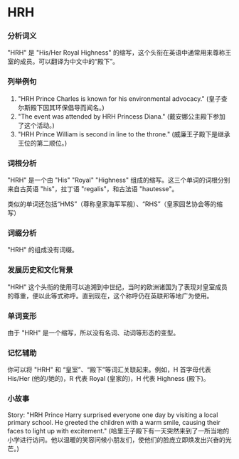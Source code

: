 # HRH

### 分析词义

  

"HRH" 是 "His/Her Royal Highness" 的缩写，这个头衔在英语中通常用来尊称王室的成员。可以翻译为中文中的“殿下”。

  

### 列举例句

  

1.  "HRH Prince Charles is known for his environmental advocacy." (皇子查尔斯殿下因其环保倡导而闻名。)
2.  "The event was attended by HRH Princess Diana." (戴安娜公主殿下参加了这个活动。)
3.  "HRH Prince William is second in line to the throne." (威廉王子殿下是继承王位的第二顺位。)

  

### 词根分析

  

"HRH" 是一个由 "His" "Royal" "Highness" 组成的缩写。这三个单词的词根分别来自古英语 "his"，拉丁语 "regalis"，和古法语 "hautesse"。

  

类似的单词还包括“HMS”（尊称皇家海军军舰）、“RHS”（皇家园艺协会等的缩写）

  

### 词缀分析

  

"HRH" 的组成没有词缀。

  

### 发展历史和文化背景

  

"HRH" 这个头衔的使用可以追溯到中世纪，当时的欧洲诸国为了表现对皇室成员的尊重，便以此等式称呼。直到现在，这个称呼仍在英联邦等地广为使用。

  

### 单词变形

  

由于 "HRH" 是一个缩写，所以没有名词、动词等形态的变型。

  

### 记忆辅助

  

你可以将 "HRH" 和 “皇室”、“殿下”等词汇关联起来。例如，H 首字母代表 His/Her (他的/她的)，R 代表 Royal (皇家的)，H 代表 Highness (殿下)。

  

### 小故事

  

Story: "HRH Prince Harry surprised everyone one day by visiting a local primary school. He greeted the children with a warm smile, causing their faces to light up with excitement." (哈里王子殿下有一天突然来到了一所当地的小学进行访问。他以温暖的笑容问候小朋友们，使他们的脸庞立即焕发出兴奋的光芒。)
